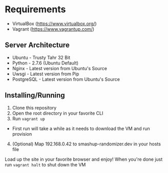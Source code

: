 # Requirements
* VirtualBox (https://www.virtualbox.org/)
* Vagrant (https://www.vagrantup.com/)

## Server Architecture
* Ubuntu - Trusty Tahr 32 Bit
* Python - 2.7.6 (Ubuntu Default)
* Nginx - Latest version from Ubuntu's Source
* Uwsgi - Latest version from Pip
* PostgreSQL - Latest version from Ubuntu's Source

## Installing/Running
1. Clone this repository
2. Open the root directory in your favorite CLI
3. Run `vagrant up`
  * First run will take a while as it needs to download the VM and run provision
4. (Optional) Map 192.168.0.42 to smashup-randomizer.dev in your hosts file

Load up the site in your favorite browser and enjoy!
When you're done just run `vagrant halt` to shut down the VM